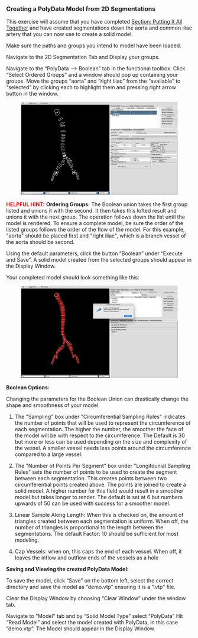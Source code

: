 ### Creating a PolyData Model from 2D Segmentations ###

This exercise will assume that you have completed [Section: Putting It All Together](#modelingPuttingTogether) and have created segmentations down the aorta and common iliac artery that you can now use to create a solid model.

Make sure the paths and groups you intend to model have been loaded.
 
Navigate to the 2D Segmentation Tab and Display your groups.

Navigate to the “PolyData —> Boolean” tab in the functional toolbox. Click “Select Ordered Groups” and a window should pop up containing your groups. Move the groups “aorta” and “right iliac” from the “available” to “selected” by clicking each to highlight them and pressing right arrow button in the window.

<figure>
  <img class="svImg svImgXl"  src="documentation/modeling/imgs/polyData/creating_models/selectingOrderedGroups.jpg"> 
  <figcaption class="svCaption" ></figcaption>
</figure>

<font color="red">**HELPFUL HINT:** </font> **Ordering Groups:**
The Boolean union takes the first group listed and unions it with the second. It then takes this lofted result and unions it with the next group. The operation follows down the list until the model is rendered. To ensure a complete model, be sure the order of the listed groups follows the order of the flow of the model. For this example, "aorta" should be placed first and "right iliac", which is a branch vessel of the aorta should be second.

Using the default parameters, click the button “Boolean” under “Execute and Save”. A solid model created from the selected groups should appear in the Display Window. 

Your completed model should look something like this:

<figure>
  <img class="svImg svImgXl"  src="documentation/modeling/imgs/polyData/creating_models/Boolean.png"> 
  <figcaption class="svCaption" ></figcaption>
</figure>

**Boolean Options:**

Changing the parameters for the Boolean Union can drastically change the shape and smoothness of your model. 

1. The "Sampling" box under "Circumferential Sampling Rules" indicates the number of points that will be used to represent the circumference of each segmentation. The higher the number, the smoother the face of the model will be with respect to the circumference. The Default is 30 but more or less can be used depending on the size and complexity of the vessel. A smaller vessel needs less points around the circumference compared to a large vessel.

2. The "Number of Points Per Segment" box under "Longitdunial Sampling Rules" sets the number of points to be used to create the segment between each segmentation. This creates points between two circumferential points created above. The points are joined to create a solid model. A higher number for this field would result in a smoother model but takes longer to render. The default is set at 6 but numbers upwards of 50 can be used with success for a smoother model.

3. Linear Sample Along Length: When this is checked on, the amount of triangles created between each segmentation is uniform. When off, the number of triangles is proportional to the length between the segmentations. The default Factor: 10 should be sufficient for most modeling. 

4. Cap Vessels: when on, this caps the end of each vessel. When off, it leaves the inflow and outflow ends of the vessels as a hole


**Saving and Viewing the created PolyData Model:**

To save the model, click “Save” on the bottom left, select the correct directory and save the model as “demo.vtp” ensuring it is a “.vtp” file.

Clear the Display Window by choosing “Clear Window” under the window tab.

Navigate to “Model” tab and by “Solid Model Type” select “PolyData”
Hit “Read Model” and select the model created with PolyData, in this case “demo.vtp”.
The Model should appear in the Display Window.